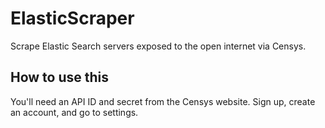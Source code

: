 # ElasticScraper
Scrape Elastic Search servers exposed to the open internet via Censys.

## How to use this

You'll need an API ID and secret from the Censys website. Sign up, create an account, and go to settings.
